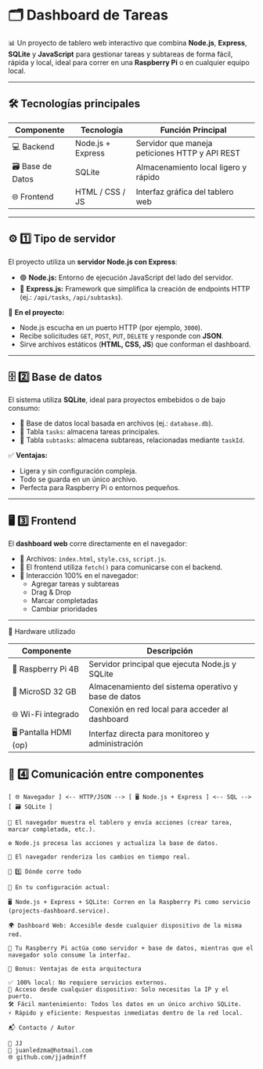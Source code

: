 # 🗂️ Dashboard de Tareas

📊 Un proyecto de tablero web interactivo que combina **Node.js**, **Express**, **SQLite** y **JavaScript** para gestionar tareas y subtareas de forma fácil, rápida y local, ideal para correr en una **Raspberry Pi** o en cualquier equipo local.

---

## 🛠️ Tecnologías principales

| Componente        | Tecnología      | Función Principal                           |
|-------------------|------------------|---------------------------------------------|
| 💻 Backend        | Node.js + Express | Servidor que maneja peticiones HTTP y API REST |
| 🗃️ Base de Datos | SQLite            | Almacenamiento local ligero y rápido       |
| 🌐 Frontend      | HTML / CSS / JS   | Interfaz gráfica del tablero web           |

---

## ⚙️ 1️⃣ Tipo de servidor

El proyecto utiliza un **servidor Node.js con Express**:

- 🟢 **Node.js:** Entorno de ejecución JavaScript del lado del servidor.  
- 🚀 **Express.js:** Framework que simplifica la creación de endpoints HTTP (ej.: `/api/tasks`, `/api/subtasks`).

🔧 **En el proyecto:**

- Node.js escucha en un puerto HTTP (por ejemplo, `3000`).
- Recibe solicitudes `GET`, `POST`, `PUT`, `DELETE` y responde con **JSON**.
- Sirve archivos estáticos (**HTML, CSS, JS**) que conforman el dashboard.

---

## 🗄️ 2️⃣ Base de datos

El sistema utiliza **SQLite**, ideal para proyectos embebidos o de bajo consumo:

- 📁 Base de datos local basada en archivos (ej.: `database.db`).
- 📌 Tabla `tasks`: almacena tareas principales.
- 📌 Tabla `subtasks`: almacena subtareas, relacionadas mediante `taskId`.

✅ **Ventajas:**

- Ligera y sin configuración compleja.  
- Todo se guarda en un único archivo.  
- Perfecta para Raspberry Pi o entornos pequeños.

---

## 🖥️ 3️⃣ Frontend

El **dashboard web** corre directamente en el navegador:

- 📄 Archivos: `index.html`, `style.css`, `script.js`.
- 📡 El frontend utiliza `fetch()` para comunicarse con el backend.
- 🧩 Interacción 100% en el navegador:  
  - Agregar tareas y subtareas  
  - Drag & Drop  
  - Marcar completadas  
  - Cambiar prioridades  

---
🧰 Hardware utilizado

| Componente             | Descripción                                          |
| ---------------------- | ---------------------------------------------------- |
| 🍓 Raspberry Pi 4B     | Servidor principal que ejecuta Node.js y SQLite      |
| 💾 MicroSD 32 GB       | Almacenamiento del sistema operativo y base de datos |
| 🌐 Wi-Fi integrado     | Conexión en red local para acceder al dashboard      |
| 🖥️ Pantalla HDMI (op) | Interfaz directa para monitoreo y administración     |


## 🔄 4️⃣ Comunicación entre componentes

```text
[ 🌐 Navegador ] <-- HTTP/JSON --> [ 🖥️ Node.js + Express ] <-- SQL --> [ 🗃️ SQLite ]

🧭 El navegador muestra el tablero y envía acciones (crear tarea, marcar completada, etc.).

⚙️ Node.js procesa las acciones y actualiza la base de datos.

🔁 El navegador renderiza los cambios en tiempo real.

📡 5️⃣ Dónde corre todo

🛜 En tu configuración actual:

🖥️ Node.js + Express + SQLite: Corren en la Raspberry Pi como servicio (projects-dashboard.service).

🌍 Dashboard Web: Accesible desde cualquier dispositivo de la misma red.

📌 Tu Raspberry Pi actúa como servidor + base de datos, mientras que el navegador solo consume la interfaz.

🌟 Bonus: Ventajas de esta arquitectura

✅ 100% local: No requiere servicios externos.
📱 Acceso desde cualquier dispositivo: Solo necesitas la IP y el puerto.
🛠️ Fácil mantenimiento: Todos los datos en un único archivo SQLite.
⚡ Rápido y eficiente: Respuestas inmediatas dentro de la red local.

📬 Contacto / Autor

👤 JJ 
📧 juanledzma@hotmail.com
🌐 github.com/jjadminff




